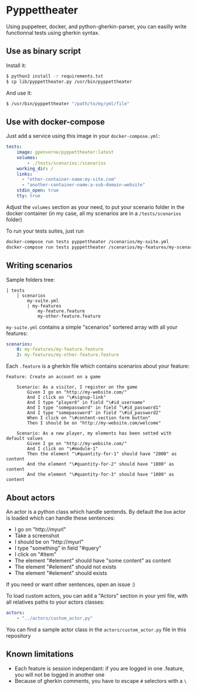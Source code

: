 # Pyppettheater

Using puppeteer, docker, and python-gherkin-parser, you can easilly write functionnal tests using gherkin syntax.

## Use as binary script
Install it:
```bash
$ python3 install -r requirements.txt
$ cp lib/pyppettheater.py /usr/bin/pyppettheater
```

And use it:
```bash
$ /usr/bin/pyppettheater "/path/to/my/yml/file"
```

## Use with docker-compose
Just add a service using this image in your ``docker-compose.yml``:
```yaml
tests:
    image: gpenverne/pyppettheater:latest
    volumes:
        - ./tests/scenarios:/scenarios
    working_dir: /
    links:
      - "other-container-name:my-site.com"
      - "another-container-name:a-sub-domain-website"
    stdin_open: true
    tty: true
```
Adjust the ``volumes`` section as your need, to put your scenario folder in the docker container (in my case, all my scenarios are in a ``/tests/scenarios`` folder)

To run your tests suites, just run
```bash
docker-compose run tests pyppettheater /scenarios/my-suite.yml
docker-compose run tests pyppettheater /scenarios/my-features/my-scenario.feature
```


## Writing scenarios
Sample folders tree:
```
| tests
	| scenarios
		my-suite.yml
		| my-features
			my-feature.feature
			my-other-feature.feature
```

``my-suite.yml`` contains a simple "scenarios" sortered array with all your features:
```yaml
scenarios:
    0: my-features/my-feature.feature
    2: my-features/my-other-feature.feature
```
Each ``.feature`` is a gherkin file which contains scenarios about your feature:
```gherkin
Feature: Create an account on a game

	Scenario: As a visitor, I register on the game
		Given I go on "http://my-website.com/"
		And I click on "\#signup-link"
		And I type "player6" in field "\#id_username"
		And I type "somepassword" in field "\#id_password1"
		And I type "somepassword" in field "\#id_password2"
		When I click on "\#content-section form button"
		Then I should be on "http://my-website.com/welcome"

	Scenario: As a new player, my elements has been setted with default values
		Given I go on "http://my-website.com/"
		And I click on "\#module-1"
		Then the element "\#quantity-for-1" should have "2000" as content
		And the element "\#quantity-for-2" should have "1000" as content
		And the element "\#quantity-for-3" should have "1000" as content
```

## About actors
An actor is a python class which handle sentends. By default the ``Dom`` actor is loaded which can handle these sentences:
- I go on "http://myurl"
- Take a screenshot
- I should be on "http://myurl"
- I type "something" in field "#query"
- I click on "#item"
- The element "#element" should have "some content" as content
- The element "#element" should not exists
- The element "#element" should exists

If you need or want other sentences, open an issue :)

To load custom actors, you can add a "Actors" section in your yml file, with all relatives paths to your actors classes:
```yaml
actors:
    - "../actors/custom_actor.py"
```

You can find a sample actor class in the ``actors/custom_actor.py`` file in this repository

## Known limitations
- Each feature is session independant: if you are logged in one .feature, you will not be logged in another one
- Because of gherkin comments, you have to escape ``#`` selectors with a ``\``
